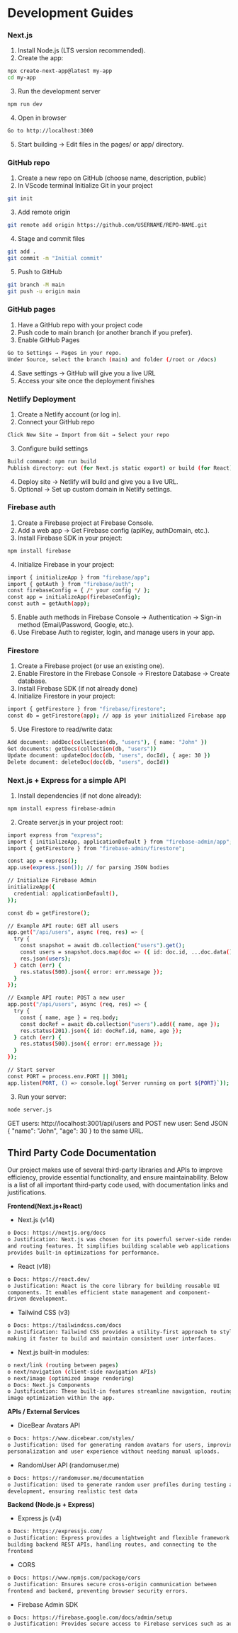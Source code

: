 # Development Guides

### Next.js
1. Install Node.js (LTS version recommended).
2. Create the app:

```bash
npx create-next-app@latest my-app
cd my-app
```
3. Run the development server
```bash
npm run dev
```
4. Open in browser
```bash
Go to http://localhost:3000
```
5. Start building → Edit files in the pages/ or app/ directory.






### GitHub repo
1. Create a new repo on GitHub (choose name, description, public)
2. In VScode terminal Initialize Git in your project
```bash
git init
```
3. Add remote origin
```bash
git remote add origin https://github.com/USERNAME/REPO-NAME.git
```
4. Stage and commit files
```bash
git add .
git commit -m "Initial commit"
```
5. Push to GitHub
```bash
git branch -M main
git push -u origin main
```


### GitHub pages
1. Have a GitHub repo with your project code
2. Push code to main branch (or another branch if you prefer).
3. Enable GitHub Pages
```bash
Go to Settings → Pages in your repo.
Under Source, select the branch (main) and folder (/root or /docs)
```
4. Save settings → GitHub will give you a live URL
5. Access your site once the deployment finishes


### Netlify Deployment
1. Create a Netlify account (or log in).
2. Connect your GitHub repo
```bash
Click New Site → Import from Git → Select your repo
```
3. Configure build settings
```bash
Build command: npm run build
Publish directory: out (for Next.js static export) or build (for React)
```
4. Deploy site → Netlify will build and give you a live URL.
5. Optional → Set up custom domain in Netlify settings.


### Firebase auth

1. Create a Firebase project at Firebase Console.
2. Add a web app → Get Firebase config (apiKey, authDomain, etc.).
3. Install Firebase SDK in your project:
```bash
npm install firebase
```
4. Initialize Firebase in your project:
```bash
import { initializeApp } from "firebase/app";
import { getAuth } from "firebase/auth";
const firebaseConfig = { /* your config */ };
const app = initializeApp(firebaseConfig);
const auth = getAuth(app);
```
5. Enable auth methods in Firebase Console → Authentication → Sign-in method
(Email/Password, Google, etc.).
6. Use Firebase Auth to register, login, and manage users in your app.


### Firestore
1. Create a Firebase project (or use an existing one).
2. Enable Firestore in the Firebase Console → Firestore Database → Create database.
3. Install Firebase SDK (if not already done)
4. Initialize Firestore in your project:
```bash
import { getFirestore } from "firebase/firestore";
const db = getFirestore(app); // app is your initialized Firebase app
```
5. Use Firestore to read/write data:
```bash
Add document: addDoc(collection(db, "users"), { name: "John" })
Get documents: getDocs(collection(db, "users"))
Update document: updateDoc(doc(db, "users", docId), { age: 30 })
Delete document: deleteDoc(doc(db, "users", docId))
```

### Next.js + Express for a simple API
1. Install dependencies (if not done already):
```bash
npm install express firebase-admin
```
2. Create server.js in your project root:
```bash
import express from "express";
import { initializeApp, applicationDefault } from "firebase-admin/app";
import { getFirestore } from "firebase-admin/firestore";

const app = express();
app.use(express.json()); // for parsing JSON bodies

// Initialize Firebase Admin
initializeApp({
  credential: applicationDefault(),
});

const db = getFirestore();

// Example API route: GET all users
app.get("/api/users", async (req, res) => {
  try {
    const snapshot = await db.collection("users").get();
    const users = snapshot.docs.map(doc => ({ id: doc.id, ...doc.data() }));
    res.json(users);
  } catch (err) {
    res.status(500).json({ error: err.message });
  }
});

// Example API route: POST a new user
app.post("/api/users", async (req, res) => {
  try {
    const { name, age } = req.body;
    const docRef = await db.collection("users").add({ name, age });
    res.status(201).json({ id: docRef.id, name, age });
  } catch (err) {
    res.status(500).json({ error: err.message });
  }
});

// Start server
const PORT = process.env.PORT || 3001;
app.listen(PORT, () => console.log(`Server running on port ${PORT}`));

```
3. Run your server:
```bash
node server.js
```
GET users: http://localhost:3001/api/users and POST new user: Send JSON { "name": "John", "age": 30 } to the same URL.
 

## Third Party Code Documentation

Our project makes use of several third-party libraries and APIs to improve efficiency,
provide essential functionality, and ensure maintainability. Below is a list of all
important third-party code used, with documentation links and justifications.

**Frontend(Next.js+React)**

- Next.js (v14)
```bash
o Docs: https://nextjs.org/docs
o Justification: Next.js was chosen for its powerful server-side rendering
and routing features. It simplifies building scalable web applications and
provides built-in optimizations for performance.
```
- React (v18)
```bash
o Docs: https://react.dev/
o Justification: React is the core library for building reusable UI
components. It enables efficient state management and component-
driven development.
```
- Tailwind CSS (v3)
```bash
o Docs: https://tailwindcss.com/docs
o Justification: Tailwind CSS provides a utility-first approach to styling,
making it faster to build and maintain consistent user interfaces.
```
- Next.js built-in modules:
```bash
o next/link (routing between pages)
o next/navigation (client-side navigation APIs)
o next/image (optimized image rendering)
o Docs: Next.js Components
o Justification: These built-in features streamline navigation, routing, and
image optimization within the app.
```

**APIs / External Services**

- DiceBear Avatars API
```bash
o Docs: https://www.dicebear.com/styles/
o Justification: Used for generating random avatars for users, improving
personalization and user experience without needing manual uploads.
```
- RandomUser API (randomuser.me)
```bash
o Docs: https://randomuser.me/documentation
o Justification: Used to generate random user profiles during testing and
development, ensuring realistic test data
```

**Backend (Node.js + Express)**

- Express.js (v4)
```bash
o Docs: https://expressjs.com/
o Justification: Express provides a lightweight and flexible framework for
building backend REST APIs, handling routes, and connecting to the
frontend
```
- CORS
```bash
o Docs: https://www.npmjs.com/package/cors
o Justification: Ensures secure cross-origin communication between
frontend and backend, preventing browser security errors.
```
- Firebase Admin SDK
```bash
o Docs: https://firebase.google.com/docs/admin/setup
o Justification: Provides secure access to Firebase services such as authentication and Firestore database management from the backend.
```












